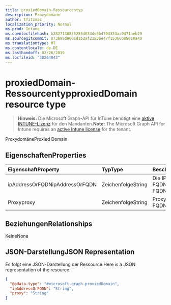 ```yaml
---
title: proxiedDomain-Ressourcentyp
description: Proxydomäne
author: tfitzmac
localization_priority: Normal
ms.prod: Intune
ms.openlocfilehash: b28271308f5256d034de3b4704353aa0471aeb29
ms.sourcegitcommit: 873b99d9001d1b2af21836e47f15360b08e10a40
ms.translationtype: MT
ms.contentlocale: de-DE
ms.lasthandoff: 02/26/2019
ms.locfileid: "30264043"
---
```

# <a name="proxieddomain-resource-type"></a><span data-ttu-id="5f903-103">proxiedDomain-Ressourcentyp</span><span class="sxs-lookup"><span data-stu-id="5f903-103">proxiedDomain resource type</span></span>

> <span data-ttu-id="5f903-104">**Hinweis:** Die Microsoft Graph-API für InTune benötigt eine [aktive INTUNE-Lizenz](https://go.microsoft.com/fwlink/?linkid=839381) für den Mandanten.</span><span class="sxs-lookup"><span data-stu-id="5f903-104">**Note:** The Microsoft Graph API for Intune requires an [active Intune license](https://go.microsoft.com/fwlink/?linkid=839381) for the tenant.</span></span>

<span data-ttu-id="5f903-105">Proxydomäne</span><span class="sxs-lookup"><span data-stu-id="5f903-105">Proxied Domain</span></span>

## <a name="properties"></a><span data-ttu-id="5f903-106">Eigenschaften</span><span class="sxs-lookup"><span data-stu-id="5f903-106">Properties</span></span>
|<span data-ttu-id="5f903-107">Eigenschaft</span><span class="sxs-lookup"><span data-stu-id="5f903-107">Property</span></span>|<span data-ttu-id="5f903-108">Typ</span><span class="sxs-lookup"><span data-stu-id="5f903-108">Type</span></span>|<span data-ttu-id="5f903-109">Beschreibung</span><span class="sxs-lookup"><span data-stu-id="5f903-109">Description</span></span>|
|:---|:---|:---|
|<span data-ttu-id="5f903-110">ipAddressOrFQDN</span><span class="sxs-lookup"><span data-stu-id="5f903-110">ipAddressOrFQDN</span></span>|<span data-ttu-id="5f903-111">Zeichenfolge</span><span class="sxs-lookup"><span data-stu-id="5f903-111">String</span></span>|<span data-ttu-id="5f903-112">Die IP-Adresse oder der FQDN</span><span class="sxs-lookup"><span data-stu-id="5f903-112">The IP address or FQDN</span></span>|
|<span data-ttu-id="5f903-113">Proxy</span><span class="sxs-lookup"><span data-stu-id="5f903-113">proxy</span></span>|<span data-ttu-id="5f903-114">Zeichenfolge</span><span class="sxs-lookup"><span data-stu-id="5f903-114">String</span></span>|<span data-ttu-id="5f903-115">Proxy-IP oder FQDN</span><span class="sxs-lookup"><span data-stu-id="5f903-115">Proxy IP or FQDN</span></span>|

## <a name="relationships"></a><span data-ttu-id="5f903-116">Beziehungen</span><span class="sxs-lookup"><span data-stu-id="5f903-116">Relationships</span></span>
<span data-ttu-id="5f903-117">Keine</span><span class="sxs-lookup"><span data-stu-id="5f903-117">None</span></span>

## <a name="json-representation"></a><span data-ttu-id="5f903-118">JSON-Darstellung</span><span class="sxs-lookup"><span data-stu-id="5f903-118">JSON Representation</span></span>
<span data-ttu-id="5f903-119">Es folgt eine JSON-Darstellung der Ressource.</span><span class="sxs-lookup"><span data-stu-id="5f903-119">Here is a JSON representation of the resource.</span></span>
<!-- {
  "blockType": "resource",
  "@odata.type": "microsoft.graph.proxiedDomain"
}
-->
``` json
{
  "@odata.type": "#microsoft.graph.proxiedDomain",
  "ipAddressOrFQDN": "String",
  "proxy": "String"
}
```



